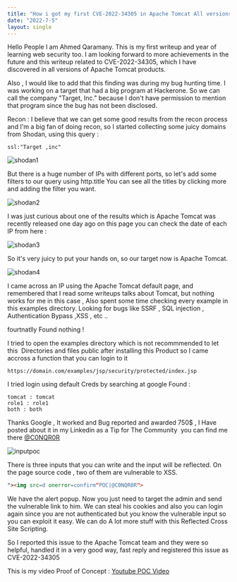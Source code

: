 ```yaml
---
title: "How i got my first CVE-2022-34305 in Apache Tomcat All versions "
date: "2022-7-5"
layout: single
---
```

Hello People
I am Ahmed Qaramany. This is my first writeup and year of learning web security too. I am looking forward to more achievements in the future and this writeup related to CVE-2022-34305, which I have discovered in all versions of Apache Tomcat products.


Also , I would like to add that this finding was during my bug hunting time.
I was working on a target that had a big program at Hackerone. So we can call the company "Target, Inc."
because I don't have permission to mention that program since the bug has not been disclosed.


Recon : 
I believe that we can get some good results from the recon process and I'm a big fan of doing recon, so I started collecting some juicy domains from Shodan, using this query :


```
ssl:"Target ,inc"
```



![shodan1](https://i.imgur.com/hEA5cbc.png)



But there is a huge number of IPs with different ports, so let's add some filters to our query using http.title
You can see all the titles by clicking more and adding the filter you want.



![shodan2](https://i.imgur.com/oqfZV69.png)



I was just curious about one of the results which is Apache Tomcat was recently released one day ago on this page you can check the date of each IP from here : 



![shodan3](https://i.imgur.com/Ey1qnSh.png)



So it's very juicy to put your hands on, so our target now is Apache Tomcat.


![shodan4](https://i.imgur.com/SJu2cYS.png)



I came across an IP using the Apache Tomcat default page, and remembered that I read some writeups talks about Tomcat, but nothing works for me in this case , Also spent some time checking every example in this examples directory.
Looking for bugs like 
SSRF , SQL injection , Authentication Bypass ,XSS , etc ..


fourtnatlly Found nothing !



I tried to open the examples directory which is not recommmended to let this 
Directories and files public after installing this Product
so I came accross a function that you can login to it 


```
https://domain.com/examples/jsp/security/protected/index.jsp
```

I tried login using default Creds by searching at google Found : 



```
tomcat : tomcat 
role1 : role1
both : both 
```



Thanks Google , It worked and Bug reported and awarded 750$ , I Have posted about it in my Linkedin as a Tip for The Community 
you can find me there [@C0NQR0R](https://www.linkedin.com/in/c0nqr0r/)



![inputpoc](https://i.imgur.com/myJXPf3.png)




There is three inputs that you can write and the input will be reflected. On the page source code , two of them are vulnerable to XSS.



```html
"><img src=d onerror=confirm"POC|@C0NQR0R"> 
```


We have the alert popup. Now you just need to target the admin and send the vulnerable link to him.
We can steal his cookies and also you can login again since you are not authenticated but you know the vulnerable input so you can exploit it easy. We can do A lot more stuff with this Reflected Cross Site Scripting. 



So I reported this issue to the Apache Tomcat team and they were so helpful, handled it in a very good way, fast reply  and registered this issue as CVE-2022-34305



This is my video Proof of Concept : 
[Youtube POC Video](https://www.youtube.com/watch?v=knSPk7UgqSM)


